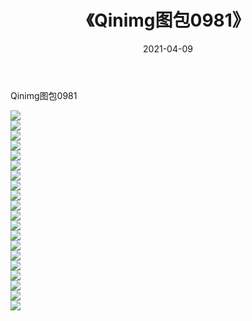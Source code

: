 ﻿---
layout: post
title:  《Qinimg图包0981》
date:   2021-04-09
img: http://imgx.orgx.ga/Qinimg图包/Qinimg图包0981/000.jpg
categories: [美女, 清纯, 唯美]
---

Qinimg图包0981

 ![](http://imgx.orgx.ga/Qinimg图包/Qinimg图包0981/001.jpg) <br>![](http://imgx.orgx.ga/Qinimg图包/Qinimg图包0981/002.jpg) <br>![](http://imgx.orgx.ga/Qinimg图包/Qinimg图包0981/003.jpg) <br>![](http://imgx.orgx.ga/Qinimg图包/Qinimg图包0981/004.jpg) <br>![](http://imgx.orgx.ga/Qinimg图包/Qinimg图包0981/005.jpg) <br>![](http://imgx.orgx.ga/Qinimg图包/Qinimg图包0981/006.jpg) <br>![](http://imgx.orgx.ga/Qinimg图包/Qinimg图包0981/007.jpg) <br>![](http://imgx.orgx.ga/Qinimg图包/Qinimg图包0981/008.jpg) <br>![](http://imgx.orgx.ga/Qinimg图包/Qinimg图包0981/009.jpg) <br>![](http://imgx.orgx.ga/Qinimg图包/Qinimg图包0981/010.jpg) <br>![](http://imgx.orgx.ga/Qinimg图包/Qinimg图包0981/011.jpg) <br>![](http://imgx.orgx.ga/Qinimg图包/Qinimg图包0981/012.jpg) <br>![](http://imgx.orgx.ga/Qinimg图包/Qinimg图包0981/013.jpg) <br>![](http://imgx.orgx.ga/Qinimg图包/Qinimg图包0981/014.jpg) <br>![](http://imgx.orgx.ga/Qinimg图包/Qinimg图包0981/015.jpg) <br>![](http://imgx.orgx.ga/Qinimg图包/Qinimg图包0981/016.jpg) <br>![](http://imgx.orgx.ga/Qinimg图包/Qinimg图包0981/017.jpg) <br>![](http://imgx.orgx.ga/Qinimg图包/Qinimg图包0981/018.jpg) <br>![](http://imgx.orgx.ga/Qinimg图包/Qinimg图包0981/019.jpg) <br>![](http://imgx.orgx.ga/Qinimg图包/Qinimg图包0981/020.jpg) <br>